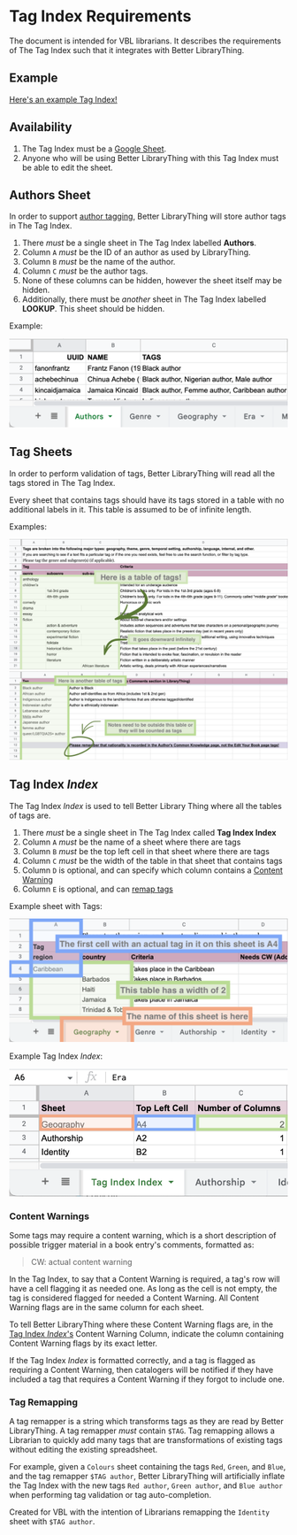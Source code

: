 # Tag Index Requirements

The document is intended for VBL librarians.
It describes the requirements of The Tag Index such that it integrates with Better LibraryThing.

## Example

[Here's an example Tag Index!](https://docs.google.com/spreadsheets/d/17JPwEnhxwKDvSITn6fWcj-D8ZXL2MAcVmOCgu8tmjes)

## Availability
1. The Tag Index must be a [Google Sheet](https://docs.google.com/spreadsheets).
1. Anyone who will be using Better LibraryThing with this Tag Index must be able to edit the sheet.

## Authors Sheet

In order to support [author tagging](./authors.md), Better LibraryThing will store author tags in The Tag Index.

1. There _must_ be a single sheet in The Tag Index labelled **Authors**.
1. Column `A` _must_ be the ID of an author as used by LibraryThing.
1. Column `B` _must_ be the name of the author.
1. Column `C` _must_ be the author tags.
1. None of these columns can be hidden, however the sheet itself may be hidden.
1. Additionally, there must be _another_ sheet in The Tag Index labelled **LOOKUP**. This sheet should be hidden.

Example:

<img src="../img/tag-index/authors.png" alt="Example Author sheet in the Tag Index">

## Tag Sheets

In order to perform validation of tags, Better LibraryThing will read all the tags stored in The Tag Index.

Every sheet that contains tags should have its tags stored in a table with no additional labels in it.
This table is assumed to be of infinite length.

Examples:

<img src="../img/tag-index/tag-sheet.png" alt="Example tag sheet in the Tag Index">
<img src="../img/tag-index/tag-sheet-2.png" alt="Second example tag sheet in the Tag Index">


## Tag Index _Index_

The Tag Index _Index_ is used to tell Better Library Thing where all the tables of tags are.

1. There _must_ be a single sheet in The Tag Index called **Tag Index Index**
1. Column `A` _must_ be the name of a sheet where there are tags
1. Column `B` _must_ be the top left cell in that sheet where there are tags
1. Column `C` _must_ be the width of the table in that sheet that contains tags
1. Column `D` is optional, and can specify which column contains a [Content Warning](#content-warnings)
1. Column `E` is optional, and can [remap tags](#tag-remapping)

Example sheet with Tags:

<img src="../img/tag-index/geography-sheet.png" alt="Example Geography Sheet">

Example Tag Index _Index_:

<img src="../img/tag-index/tag-index-index.png" alt="Example Tag Index Index">

### Content Warnings

Some tags may require a content warning, which is a short
description of possible trigger material in a book entry's comments,
formatted as:
> CW: actual content warning

In the Tag Index, to say that a Content Warning is required,
a tag's row will have a cell flagging it as needed one.
As long as the cell is not empty, the tag is considered flagged for needed a Content Warning.
All Content Warning flags are in the same column for each sheet.

To tell Better LibraryThing where these Content Warning flags are,
in the [Tag Index _Index_'s](#tag-index-index) Content Warning Column,
indicate the column containing Content Warning flags by its exact letter.

If the Tag Index _Index_ is formatted correctly, and a tag is flagged
as requiring a Content Warning, then catalogers will be notified
if they have included a tag that requires a Content Warning if they
forgot to include one.

### Tag Remapping

A tag remapper is a string which transforms tags as they are read by Better LibraryThing. A tag remapper _must_ contain `$TAG`.
Tag remapping allows a Librarian to quickly add many tags that are transformations of existing tags without editing the existing spreadsheet.

For example, given a `Colours` sheet containing the tags `Red`, `Green`, and `Blue`, and the tag remapper `$TAG author`,
Better LibraryThing will artificially inflate the Tag Index with the new tags `Red author`, `Green author`, and `Blue author`
when performing tag validation or tag auto-completion.

Created for VBL with the intention of Librarians remapping the `Identity` sheet with `$TAG author`.
